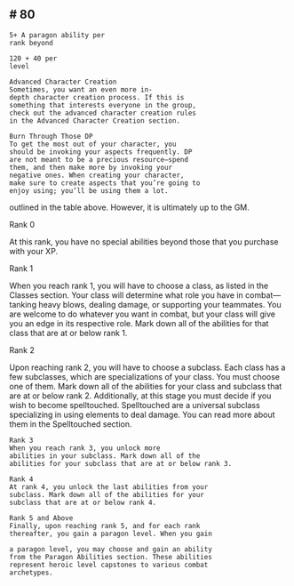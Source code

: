 ## # 80

```
5+ A paragon ability per
rank beyond
```

```
120 + 40 per
level
```

```
Advanced Character Creation
Sometimes, you want an even more in-
depth character creation process. If this is
something that interests everyone in the group,
check out the advanced character creation rules
in the Advanced Character Creation section.
```

```
Burn Through Those DP
To get the most out of your character, you
should be invoking your aspects frequently. DP
are not meant to be a precious resource—spend
them, and then make more by invoking your
negative ones. When creating your character,
make sure to create aspects that you’re going to
enjoy using; you’ll be using them a lot.
```

outlined in the table above. However, it is ultimately
up to the GM.

Rank 0

At this rank, you have no special abilities beyond
those that you purchase with your XP.

Rank 1

When you reach rank 1, you will have to choose
a class, as listed in the Classes section. Your class
will determine what role you have in combat—
tanking heavy blows, dealing damage, or supporting
your teammates. You are welcome to do whatever
you want in combat, but your class will give you an
edge in its respective role. Mark down all of the
abilities for that class that are at or below rank 1.

Rank 2

Upon reaching rank 2, you will have to choose a
subclass. Each class has a few subclasses, which are
specializations of your class. You must choose one of
them. Mark down all of the abilities for your class
and subclass that are at or below rank 2.
Additionally, at this stage you must decide if you
wish to become spelltouched. Spelltouched are a
universal subclass specializing in using elements to
deal damage. You can read more about them in the
Spelltouched section.

```
Rank 3
When you reach rank 3, you unlock more
abilities in your subclass. Mark down all of the
abilities for your subclass that are at or below rank 3.
```

```
Rank 4
At rank 4, you unlock the last abilities from your
subclass. Mark down all of the abilities for your
subclass that are at or below rank 4.
```

```
Rank 5 and Above
Finally, upon reaching rank 5, and for each rank
thereafter, you gain a paragon level. When you gain
```

```
a paragon level, you may choose and gain an ability
from the Paragon Abilities section. These abilities
represent heroic level capstones to various combat
archetypes.
```
